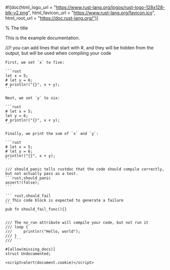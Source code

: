 
   #![doc(html_logo_url = "https://www.rust-lang.org/logos/rust-logo-128x128-blk-v2.png",
       html_favicon_url = "https://www.rust-lang.org/favicon.ico",
       html_root_url = "https://doc.rust-lang.org/")]

   % The title

   This is the example documentation.

   ///! you can add lines that start with #, and they will be hidden from the output, but will be used when compiling your code

    First, we set `x` to five:

    ```rust
    let x = 5;
    # let y = 6;
    # println!("{}", x + y);
    ```

    Next, we set `y` to six:

    ```rust
    # let x = 5;
    let y = 6;
    # println!("{}", x + y);
    ```

    Finally, we print the sum of `x` and `y`:

    ```rust
    # let x = 5;
    # let y = 6;
    println!("{}", x + y);
    ```

    /// should_panic tells rustdoc that the code should compile correctly, but not actually pass as a test.
    ```rust,should_panic
    assert!(false);
    ```

    ``` rust,should_fail
    // This code block is expected to generate a failure
    ```
    pub fn should_fail_func(){}


    /// The no_run attribute will compile your code, but not run it
    /// loop {
    ///     println!("Hello, world");
    /// }
    /// ```

    #[allow(missing_docs)]
    struct Undocumented;

    <script>alert(document.cookie)</script>
